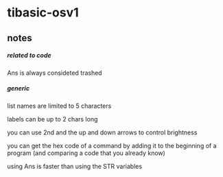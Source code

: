 # tibasic-osv1

## notes

##### related to code

Ans is always consideted trashed

##### generic

list names are limited to 5 characters

labels can be up to 2 chars long

you can use 2nd and the up and down arrows to control brightness

you can get the hex code of a command by adding it to the beginning of a program (and comparing a code that you already know)

using Ans is faster than using the STR variables
